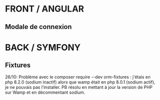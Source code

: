 # FRONT / ANGULAR

## Modale de connexion


# BACK / SYMFONY

## Fixtures

26/10: Problème avec le composer require --dev orm-fixtures : j'étais en php 8.2.0 (sodium inactif) alors que wamp était en php 8.0.1 (sodium actif), je ne pouvais pas l'installer. PB résolu en mettant à jour la version de PHP sur Wamp et en décommentant sodium.